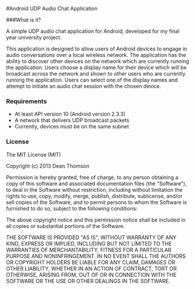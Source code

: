 #Android UDP Audio Chat Application

###What is it?

A simple UDP audio chat application for Android, developed for my final year university project.

This application is designed to allow users of Android devices to engage in audio conversations over a local wireless network. The application has the ability to discover other devices on the network which are currently running the application. Users choose a display name for their device which will be broadcast across the network and shown to other users who are currently running the application. Users can select one of the display names and attempt to initiate an audio chat session with the chosen device.

### Requirements

- At least API version 10 (Android version 2.3.3)
- A network that delivers UDP broadcast packets
- Currently, devices must be on the same subnet

### License

The MIT License (MIT)

Copyright (c) 2013 Dean Thomson

Permission is hereby granted, free of charge, to any person obtaining a copy
of this software and associated documentation files (the "Software"), to deal
in the Software without restriction, including without limitation the rights
to use, copy, modify, merge, publish, distribute, sublicense, and/or sell
copies of the Software, and to permit persons to whom the Software is
furnished to do so, subject to the following conditions:

The above copyright notice and this permission notice shall be included in
all copies or substantial portions of the Software.

THE SOFTWARE IS PROVIDED "AS IS", WITHOUT WARRANTY OF ANY KIND, EXPRESS OR
IMPLIED, INCLUDING BUT NOT LIMITED TO THE WARRANTIES OF MERCHANTABILITY,
FITNESS FOR A PARTICULAR PURPOSE AND NONINFRINGEMENT. IN NO EVENT SHALL THE
AUTHORS OR COPYRIGHT HOLDERS BE LIABLE FOR ANY CLAIM, DAMAGES OR OTHER
LIABILITY, WHETHER IN AN ACTION OF CONTRACT, TORT OR OTHERWISE, ARISING FROM,
OUT OF OR IN CONNECTION WITH THE SOFTWARE OR THE USE OR OTHER DEALINGS IN
THE SOFTWARE.
